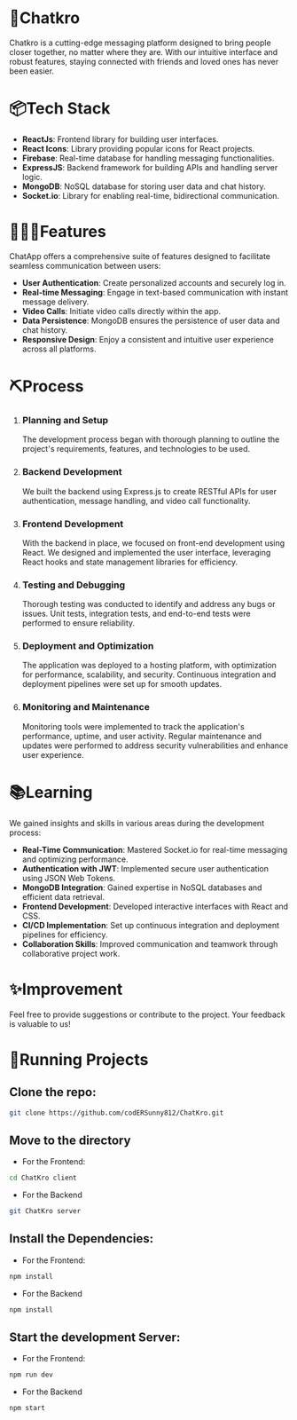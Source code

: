 # 💬Chatkro
Chatkro is a cutting-edge messaging platform designed to bring people closer together, no matter where they are. With our intuitive interface and robust features, staying connected with friends and loved ones has never been easier.

# 📦Tech Stack
- **ReactJs**: Frontend library for building user interfaces.
- **React Icons**: Library providing popular icons for React projects.
- **Firebase**: Real-time database for handling messaging functionalities.
- **ExpressJS**: Backend framework for building APIs and handling server logic.
- **MongoDB**: NoSQL database for storing user data and chat history.
- **Socket.io**: Library for enabling real-time, bidirectional communication.

# 👨🏼‍🍳Features
ChatApp offers a comprehensive suite of features designed to facilitate seamless communication between users:
- **User Authentication**: Create personalized accounts and securely log in.
- **Real-time Messaging**: Engage in text-based communication with instant message delivery.
- **Video Calls**: Initiate video calls directly within the app.
- **Data Persistence**: MongoDB ensures the persistence of user data and chat history.
- **Responsive Design**: Enjoy a consistent and intuitive user experience across all platforms.

# ⛏️Process
1. ### Planning and Setup
   The development process began with thorough planning to outline the project's requirements, features, and technologies to be used.
   
2. ### Backend Development
   We built the backend using Express.js to create RESTful APIs for user authentication, message handling, and video call functionality.
   
3. ### Frontend Development
   With the backend in place, we focused on front-end development using React. We designed and implemented the user interface, leveraging React hooks and state management libraries for efficiency.
   
4. ### Testing and Debugging
   Thorough testing was conducted to identify and address any bugs or issues. Unit tests, integration tests, and end-to-end tests were performed to ensure reliability.
   
5. ### Deployment and Optimization
   The application was deployed to a hosting platform, with optimization for performance, scalability, and security. Continuous integration and deployment pipelines were set up for smooth updates.
   
6. ### Monitoring and Maintenance
   Monitoring tools were implemented to track the application's performance, uptime, and user activity. Regular maintenance and updates were performed to address security vulnerabilities and enhance user experience.

# 📚Learning
We gained insights and skills in various areas during the development process:
- **Real-Time Communication**: Mastered Socket.io for real-time messaging and optimizing performance.
- **Authentication with JWT**: Implemented secure user authentication using JSON Web Tokens.
- **MongoDB Integration**: Gained expertise in NoSQL databases and efficient data retrieval.
- **Frontend Development**: Developed interactive interfaces with React and CSS.
- **CI/CD Implementation**: Set up continuous integration and deployment pipelines for efficiency.
- **Collaboration Skills**: Improved communication and teamwork through collaborative project work.

# ✨Improvement
Feel free to provide suggestions or contribute to the project. Your feedback is valuable to us!

# 🚦Running Projects
## Clone the repo:
```bash
git clone https://github.com/codERSunny812/ChatKro.git
```

## Move to the directory

- For the Frontend:
```bash
cd ChatKro client
```
- For the Backend
```bash
git ChatKro server
```

## Install the Dependencies:
- For the Frontend:
```bash
npm install
```
- For the Backend
```bash
npm install
```


## Start the development Server:
- For the Frontend:
```bash
npm run dev
```
- For the Backend
```bash
npm start
```


  

